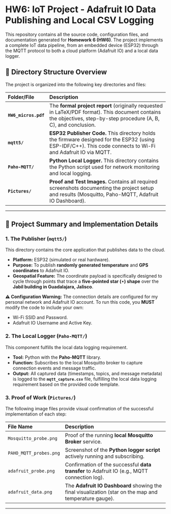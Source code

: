 # HW6: IoT Project - Adafruit IO Data Publishing and Local CSV Logging

This repository contains all the source code, configuration files, and documentation generated for **Homework 6 (HW6)**. The project implements a complete IoT data pipeline, from an embedded device (ESP32) through the MQTT protocol to both a cloud platform (Adafruit IO) and a local data logger.

## 📂 Directory Structure Overview

The project is organized into the following key directories and files:

| Folder/File | Description |
| :--- | :--- |
| **`HW6_micros.pdf`** | The **formal project report** (originally requested in LaTeX/PDF format). This document contains the objectives, step-by-step procedure (A, B, C), and conclusion. |
| **`mqtt5/`** | **ESP32 Publisher Code.** This directory holds the firmware designed for the ESP32 (using ESP-IDF/C++). This code connects to Wi-Fi and Adafruit IO via MQTT. |
| **`Paho-MQTT/`** | **Python Local Logger.** This directory contains the Python script used for network monitoring and local logging. |
| **`Pictures/`** | **Proof and Test Images.** Contains all required screenshots documenting the project setup and results (Mosquitto, Paho-MQTT, Adafruit IO Dashboard). 
---

## 📝 Project Summary and Implementation Details

### 1. The Publisher (`mqtt5/`)

This directory contains the core application that publishes data to the cloud.

* **Platform:** ESP32 (simulated or real hardware).
* **Purpose:** To publish **randomly generated temperature** and **GPS coordinates** to Adafruit IO.
* **Geospatial Feature:** The coordinate payload is specifically designed to cycle through points that trace a **five-pointed star ($\star$) shape** over the **Jabil building in Guadalajara, Jalisco**.

**⚠️ Configuration Warning:**
The connection details are configured for my personal network and Adafruit IO account. To run this code, you **MUST** modify the code to include your own:
* Wi-Fi SSID and Password.
* Adafruit IO Username and Active Key.

### 2. The Local Logger (`Paho-MQTT/`)

This component fulfills the local data logging requirement.

* **Tool:** Python with the **Paho-MQTT** library.
* **Function:** Subscribes to the local Mosquitto broker to capture connection events and message traffic.
* **Output:** All captured data (timestamps, topics, and message metadata) is logged to the **`mqtt_capture.csv`** file, fulfilling the local data logging requirement based on the provided code template.

### 3. Proof of Work (`Pictures/`)

The following image files provide visual confirmation of the successful implementation of each step:

| File Name | Description |
| :--- | :--- |
| `Mosquitto_probe.png` | Proof of the running **local Mosquitto Broker** service. |
| `PAHO_MQTT_probes.png` | Screenshot of the **Python logger script** actively running and subscribing. |
| `adafruit_probe.png` | Confirmation of the successful **data transfer** to Adafruit IO (e.g., MQTT connection log). |
| `adafruit_data.png` | The **Adafruit IO Dashboard** showing the final visualization (star on the map and temperature gauge). |

----
